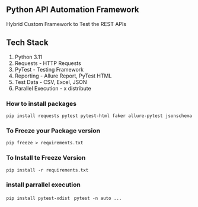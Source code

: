 ## Python API Automation Framework

Hybrid Custom Framework to Test the REST APIs

## Tech Stack

1. Python 3.11
2. Requests - HTTP Requests
3. PyTest - Testing Framework
4. Reporting - Allure Report, PyTest HTML
5. Test Data - CSV, Excel, JSON
6. Parallel Execution - x distribute



### How to install packages
```pip install requests pytest pytest-html faker allure-pytest jsonschema```


### To Freeze your Package version
```pip freeze > requirements.txt```

### To Install te Freeze Version
```pip install -r requirements.txt```

### install parrallel execution
``pip install pytest-xdist ``
``pytest -n auto ...``